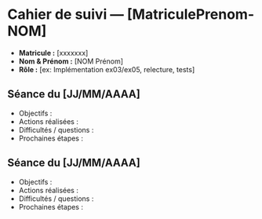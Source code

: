 # Cahier de suivi — [MatriculePrenom-NOM]

- **Matricule :** [xxxxxxx]
- **Nom & Prénom :** [NOM Prénom]
- **Rôle :** [ex: Implémentation ex03/ex05, relecture, tests]

## Séance du [JJ/MM/AAAA]
- Objectifs :
- Actions réalisées :
- Difficultés / questions :
- Prochaines étapes :

## Séance du [JJ/MM/AAAA]
- Objectifs :
- Actions réalisées :
- Difficultés / questions :
- Prochaines étapes :
